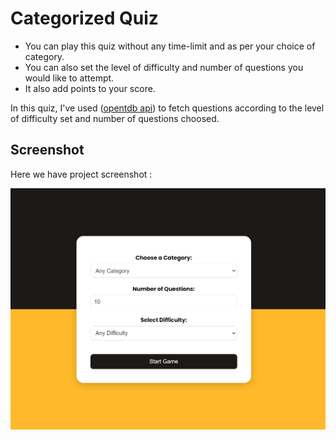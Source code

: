 # Categorized Quiz

- You can play this quiz without any time-limit and as per your choice of category.
- You can also set the level of difficulty and number of questions you would like to attempt.
- It also add points to your score.

In this quiz, I've used ([opentdb api](https://opentdb.com/)) to fetch questions according to the level of difficulty set and number of questions choosed.

## Screenshot
Here we have project screenshot :

![screenshot](Screenshot.png)